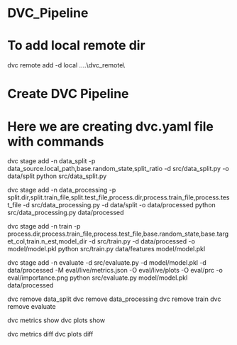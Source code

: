 # DVC_Pipeline

# To add local remote dir
dvc remote add -d local ..\..\dvc_remote\

# Create DVC Pipeline
# Here we are creating dvc.yaml file with commands  

dvc stage add -n data_split -p data_source.local_path,base.random_state,split_ratio -d src/data_split.py -o data/split python src/data_split.py

dvc stage add -n data_processing -p split.dir,split.train_file,split.test_file,process.dir,process.train_file,process.test_file -d src/data_processing.py -d data/split -o data/processed python src/data_processing.py data/processed


dvc stage add -n train -p process.dir,process.train_file,process.test_file,base.random_state,base.target_col,train.n_est,model_dir -d src/train.py -d data/processed -o model/model.pkl python src/train.py data/features model/model.pkl


dvc stage add -n evaluate -d src/evaluate.py -d model/model.pkl -d data/processed -M eval/live/metrics.json -O eval/live/plots -O eval/prc -o eval/importance.png python src/evaluate.py model/model.pkl data/processed
  
  
dvc remove data_split
dvc remove data_processing
dvc remove train
dvc remove evaluate

dvc metrics show
dvc plots show

dvc metrics diff
dvc plots diff


